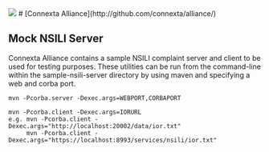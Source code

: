 <!--
/*
 * Copyright (c) Connexta, LLC
 *
 * This is free software: you can redistribute it and/or modify it under the terms of the GNU Lesser General Public License as published by the Free Software Foundation, either
 * version 3 of the License, or any later version.
 *
 * This program is distributed in the hope that it will be useful, but WITHOUT ANY WARRANTY; without even the implied warranty of MERCHANTABILITY or FITNESS FOR A PARTICULAR PURPOSE.
 * See the GNU Lesser General Public License for more details. A copy of the GNU Lesser General Public License is distributed along with this program and can be found at
 * <http://www.gnu.org/licenses/lgpl.html>.
 */
-->
<img src="https://tools.codice.org/wiki/download/attachments/1179800/ddf.jpg"/>
# [Connexta Alliance](http://github.com/connexta/alliance/)

## Mock NSILI Server

Connexta Alliance contains a sample NSILI complaint server and client to be used for testing purposes.  These utilities can be run from the command-line within the sample-nsili-server directory by using maven and specifying a web and corba port.

```
mvn -Pcorba.server -Dexec.args=WEBPORT,CORBAPORT
```
```
mvn -Pcorba.client -Dexec.args=IORURL
e.g. mvn -Pcorba.client -Dexec.args="http://localhost:20002/data/ior.txt"
     mvn -Pcorba.client -Dexec.args="https://localhost:8993/services/nsili/ior.txt"
```
